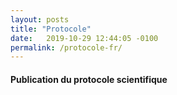 ```yaml
---
layout: posts
title: "Protocole"
date:   2019-10-29 12:44:05 -0100
permalink: /protocole-fr/
---
```


#### Publication du protocole scientifique
